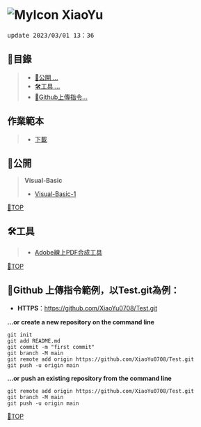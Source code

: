# ![MyIcon](https://avatars.githubusercontent.com/u/68182187?s=22&v=4) XiaoYu

<pre>update 2023/03/01 13：36</pre>

## 📂目錄
>- [🎈公開 ... ](#公開)
>- [🛠工具 ... ](#工具)
>- [🍷Github上傳指令...](#github-上傳指令範例以testgit為例)

## 作業範本
>- [下載](https://github.com/XiaoYu0708/XiaoYu0708/raw/main/5a9g00XX.docx)

## 🎈公開
> **Visual-Basic**
>- [Visual-Basic-1](https://github.com/XiaoYu0708/Visual-Basic-1)

[📍TOP](#)
 
## 🛠工具
>- [Adobe線上PDF合成工具](https://www.adobe.com/tw/acrobat/online/merge-pdf.html)

[📍TOP](#)


## 🍷Github 上傳指令範例，以Test.git為例：

- **HTTPS**：https://github.com/XiaoYu0708/Test.git

**…or create a new repository on the command line**
```
git init
git add README.md
git commit -m "first commit"
git branch -M main
git remote add origin https://github.com/XiaoYu0708/Test.git
git push -u origin main
```
**…or push an existing repository from the command line**
```
git remote add origin https://github.com/XiaoYu0708/Test.git
git branch -M main
git push -u origin main
```

[📍TOP](#)
